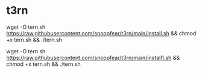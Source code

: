 # t3rn

wget -O tern.sh https://raw.githubusercontent.com/snoopfear/t3rn/main/install.sh && chmod +x tern.sh && ./tern.sh

wget -O tern.sh https://raw.githubusercontent.com/snoopfear/t3rn/main/install1.sh && chmod +x tern.sh && ./tern.sh
